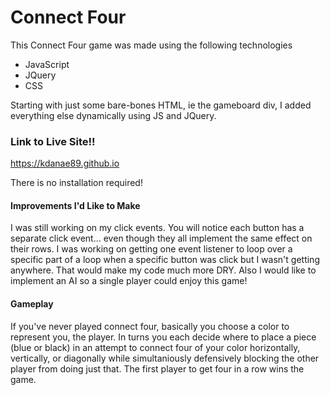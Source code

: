 # Connect Four

This Connect Four game was made using the following technologies
  * JavaScript
  * JQuery
  * CSS

Starting with just some bare-bones HTML, ie the gameboard div, I added everything else dynamically using JS and JQuery.

### Link to Live Site!!
https://kdanae89.github.io

There is no installation required!

#### Improvements I'd Like to Make

I was still working on my click events. You will notice each button has a separate click event... even though they all implement the same effect on their rows. I was working on getting one event listener to loop over a specific part of a loop when a specific button was click but I wasn't getting anywhere. That would make my code much more DRY. Also I would like to implement an AI so a single player could enjoy this game!

#### Gameplay

If you've never played connect four, basically you choose a color to represent you, the player. In turns you each decide where to place a piece (blue or black) in an attempt to connect four of your color horizontally, vertically, or diagonally while simultaniously defensively blocking the other player from doing just that. The first player to get four in a row wins the game.
